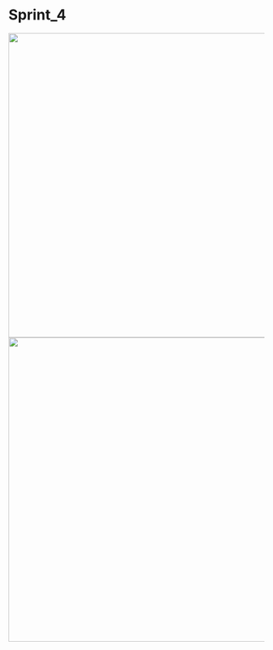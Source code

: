 # Sprint_4
<p align="center">
<img src="https://cdn.adtidy.org/content/release_notes/vpn/windows/v2.0/main_screen_dark_en.png#gh-dark-mode-only" width = "600"px">
<img src="https://cdn.adtidy.org/content/release_notes/vpn/windows/v2.0/main_screen_light_en.png#gh-light-mode-only" width = "600"px">
</p>